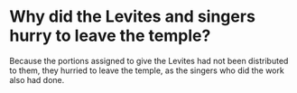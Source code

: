 # Why did the Levites and singers hurry to leave the temple?

Because the portions assigned to give the Levites had not been distributed to them, they hurried to leave the temple, as the singers who did the work also had done.
